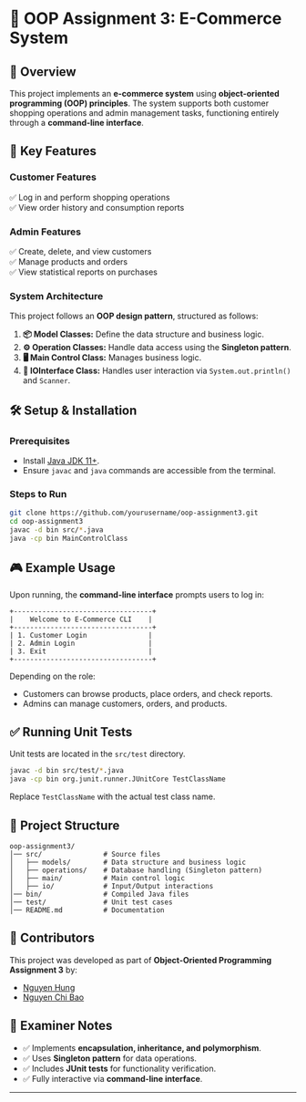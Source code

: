 # 🏪 OOP Assignment 3: E-Commerce System

## 📌 Overview
This project implements an **e-commerce system** using **object-oriented programming (OOP) principles**. The system supports both customer shopping operations and admin management tasks, functioning entirely through a **command-line interface**.

## 🚀 Key Features
### **Customer Features**
✅ Log in and perform shopping operations  
✅ View order history and consumption reports  

### **Admin Features**
✅ Create, delete, and view customers  
✅ Manage products and orders  
✅ View statistical reports on purchases  

### **System Architecture**
This project follows an **OOP design pattern**, structured as follows:
1. **📦 Model Classes:** Define the data structure and business logic.  
2. **⚙️ Operation Classes:** Handle data access using the **Singleton pattern**.  
3. **🖥️ Main Control Class:** Manages business logic.  
4. **📝 IOInterface Class:** Handles user interaction via `System.out.println()` and `Scanner`.  

## 🛠️ Setup & Installation
### **Prerequisites**
- Install [Java JDK 11+](https://www.oracle.com/java/technologies/javase-jdk11-downloads.html).
- Ensure `javac` and `java` commands are accessible from the terminal.

### **Steps to Run**
```sh
git clone https://github.com/yourusername/oop-assignment3.git
cd oop-assignment3
javac -d bin src/*.java
java -cp bin MainControlClass
```

## 🎮 Example Usage
Upon running, the **command-line interface** prompts users to log in:  
```plaintext
+----------------------------------+
|    Welcome to E-Commerce CLI    |
+----------------------------------+
| 1. Customer Login               |
| 2. Admin Login                  |
| 3. Exit                         |
+----------------------------------+
```
Depending on the role:
- Customers can browse products, place orders, and check reports.
- Admins can manage customers, orders, and products.

## ✅ Running Unit Tests
Unit tests are located in the `src/test` directory.

```sh
javac -d bin src/test/*.java
java -cp bin org.junit.runner.JUnitCore TestClassName
```
Replace `TestClassName` with the actual test class name.

## 📂 Project Structure
```plaintext
oop-assignment3/
│── src/               # Source files
│   ├── models/        # Data structure and business logic
│   ├── operations/    # Database handling (Singleton pattern)
│   ├── main/          # Main control logic
│   ├── io/            # Input/Output interactions
│── bin/               # Compiled Java files
│── test/              # Unit test cases
│── README.md          # Documentation
```

## 👥 Contributors
This project was developed as part of **Object-Oriented Programming Assignment 3** by:
- [Nguyen Hung](https://github.com/zodideac)
- [Nguyen Chi Bao](https://github.com/undefined)

## 📝 Examiner Notes
- ✅ Implements **encapsulation, inheritance, and polymorphism**.  
- ✅ Uses **Singleton pattern** for data operations.  
- ✅ Includes **JUnit tests** for functionality verification.  
- ✅ Fully interactive via **command-line interface**.  

---
